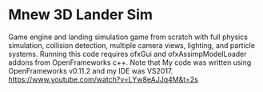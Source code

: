 # Mnew 3D Lander Sim
 Game engine and landing simulation game from scratch with full physics simulation, collision detection, multiple camera views, lighting, and particle systems.
 Running this code requires ofxGui and ofxAssimpModelLoader addons from OpenFrameworks c++.
 Note that My code was written using OpenFrameworks v0.11.2 and my IDE was VS2017.
https://www.youtube.com/watch?v=LYw8eAJJq4M&t=2s
